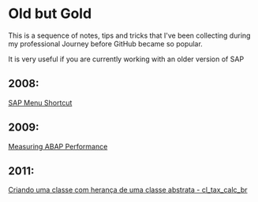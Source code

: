 # Old but Gold

This is a sequence of notes, tips and tricks that I've been collecting during my professional Journey before GitHub became so popular.

It is very useful if you are currently working with an older version of SAP

## 2008:
[SAP Menu Shortcut](https://github.com/marianalarab/OLDBUTGOLD/blob/main/Shorcut_SAPMenu.md)


## 2009:
[Measuring ABAP Performance](https://github.com/marianalarab/OLDBUTGOLD/blob/main/MeasuringPerformance.md)

## 2011:
[Criando uma classe com herança de uma classe abstrata - cl_tax_calc_br](cl_tax_calc_br.md)
